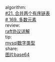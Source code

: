 

algorithm:   
[#21. 合并两个有序链表](/algorithm/arts_week37_20200824/20200826/Solution.php)  
[# 169. 多数元素](/algorithm/arts_week37_20200824/20200827/Solution.php)  
review:     
[raft协议详解](/review/arts_week37_20200824/readme.md)  
tip:  
[mysql数字类型](/tip/arts_week37_20200824/mysql数字类型.md)  
share:   
[图片base64](/share/arts_week37_20200824/图片base64.md)   


